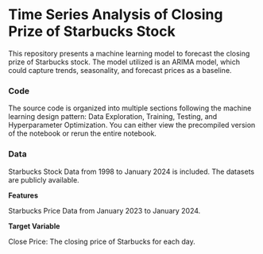 # Time Series Analysis of Closing Prize of Starbucks Stock

This repository presents a machine learning model to forecast the closing prize of Starbucks stock. The model utilized is an ARIMA model, which could capture trends, seasonality, and forecast prices as a baseline.

### Code

The source code is organized into multiple sections following the machine learning design pattern: Data Exploration, Training, Testing, and Hyperparameter Optimization. You can either view the precompiled version of the notebook or rerun the entire notebook.

### Data

Starbucks Stock Data from 1998 to January 2024 is included. The datasets are publicly available.

**Features**

Starbucks Price Data from January 2023 to January 2024.

**Target Variable**

Close Price: The closing price of Starbucks for each day.

